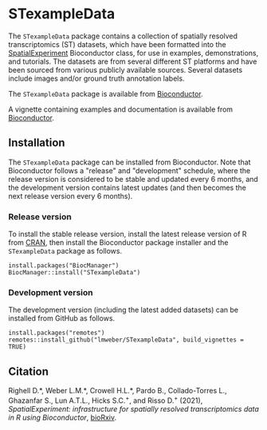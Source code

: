 # STexampleData

The `STexampleData` package contains a collection of spatially resolved transcriptomics (ST) datasets, which have been formatted into the [SpatialExperiment](https://bioconductor.org/packages/SpatialExperiment) Bioconductor class, for use in examples, demonstrations, and tutorials. The datasets are from several different ST platforms and have been sourced from various publicly available sources. Several datasets include images and/or ground truth annotation labels.

The `STexampleData` package is available from [Bioconductor](https://bioconductor.org/packages/STexampleData).

A vignette containing examples and documentation is available from [Bioconductor](https://bioconductor.org/packages/STexampleData).


## Installation

The `STexampleData` package can be installed from Bioconductor. Note that Bioconductor follows a "release" and "development" schedule, where the release version is considered to be stable and updated every 6 months, and the development version contains latest updates (and then becomes the next release version every 6 months).


### Release version

To install the stable release version, install the latest release version of R from [CRAN](https://cran.r-project.org/), then install the Bioconductor package installer and the `STexampleData` package as follows.

```
install.packages("BiocManager")
BiocManager::install("STexampleData")
```

### Development version

The development version (including the latest added datasets) can be installed from GitHub as follows.

```
install.packages("remotes")
remotes::install_github("lmweber/STexampleData", build_vignettes = TRUE)
```


## Citation

Righell D.\*, Weber L.M.\*, Crowell H.L.\*, Pardo B., Collado-Torres L., Ghazanfar S., Lun A.T.L., Hicks S.C.<sup>+</sup>, and Risso D.<sup>+</sup> (2021), *SpatialExperiment: infrastructure for spatially resolved transcriptomics data in R using Bioconductor*, [bioRxiv](https://www.biorxiv.org/content/10.1101/2021.01.27.428431v2).

